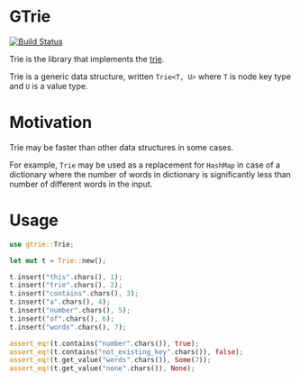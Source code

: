 # GTrie

[![Build Status](https://travis-ci.org/aserebryakov/trie-rs.svg?branch=master)](https://travis-ci.org/aserebryakov/trie-rs)

Trie is the library that implements the [trie](https://en.wikipedia.org/wiki/Trie).

Trie is a generic data structure, written `Trie<T, U>` where `T` is node key type and `U` is a
value type.

# Motivation

Trie may be faster than other data structures in some cases.

For example, `Trie` may be used as a replacement for `HashMap` in case of a dictionary where
the number of words in dictionary is significantly less than number of different words in the
input.

# Usage

```rust
use gtrie::Trie;

let mut t = Trie::new();

t.insert("this".chars(), 1);
t.insert("trie".chars(), 2);
t.insert("contains".chars(), 3);
t.insert("a".chars(), 4);
t.insert("number".chars(), 5);
t.insert("of".chars(), 6);
t.insert("words".chars(), 7);

assert_eq!(t.contains("number".chars()), true);
assert_eq!(t.contains("not_existing_key".chars()), false);
assert_eq!(t.get_value("words".chars()), Some(7));
assert_eq!(t.get_value("none".chars()), None);
```
